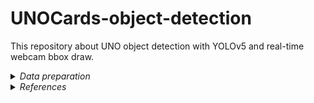 # UNOCards-object-detection
This repository about UNO object detection with YOLOv5 and real-time webcam bbox draw.
<details>
  <summary><em>Data preparation</em></summary>
  Using the reference materials, you can find a link to the dataset.

</details>
<details>
  <summary><em>References</em></summary>
  
  1. https://public.roboflow.com/object-detection/uno-cards - Uno cards dataset;
  2. https://github.com/ultralytics/yolov5 - Original repo of YOLOv5;
  3. https://models.roboflow.com/ - Model zoo from roboflow;
  4. https://www.youtube.com/watch?v=nDPWywWRIRo&t=3256s&ab_channel=StanfordUniversitySchoolofEngineering - Basic Object Detection knowledge;
  5. https://www.youtube.com/watch?v=MdF6x6ZmLAY&t=1508s - Yolov5 tutorial;
  6. https://www.youtube.com/watch?v=NU9Xr_NYslo&t=607s - Yolov5 tutorial;
  7. https://www.youtube.com/watch?v=yfDjsuxIKA4&t=2718s - Training other models using Tensorflow Object Detection;
  8. https://www.youtube.com/watch?v=pnntrewH0xg&t=151s - Example of web-app for testing your model;
  9. https://www.youtube.com/watch?v=TB-fdISzpHQ&t=3717s - Another Basic Object Detection knowledge;
  10. https://towardsdatascience.com/yolo-v4-or-yolo-v5-or-pp-yolo-dad8e40f7109 - Difference between the last YOLO-type models
  11. https://techzizou.com/category/object-detection/ - Web app on tf2;
  12. https://github.com/tensorflow/models/blob/master/research/object_detection/g3doc/tf2_detection_zoo.md - model zoo(tf2);
</details>


